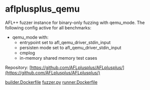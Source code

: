 # aflplusplus_qemu

AFL++ fuzzer instance for binary-only fuzzing with qemu_mode.
The following config active for all benchmarks:
  - qemu_mode with:
    - entrypoint set to afl_qemu_driver_stdin_input
    - persisten mode set to afl_qemu_driver_stdin_input
    - cmplog
    - in-memory shared memory test cases 

Repository: [https://github.com/AFLplusplus/AFLplusplus/](https://github.com/AFLplusplus/AFLplusplus/)

[builder.Dockerfile](builder.Dockerfile)
[fuzzer.py](fuzzer.py)
[runner.Dockerfile](runner.Dockerfile)
